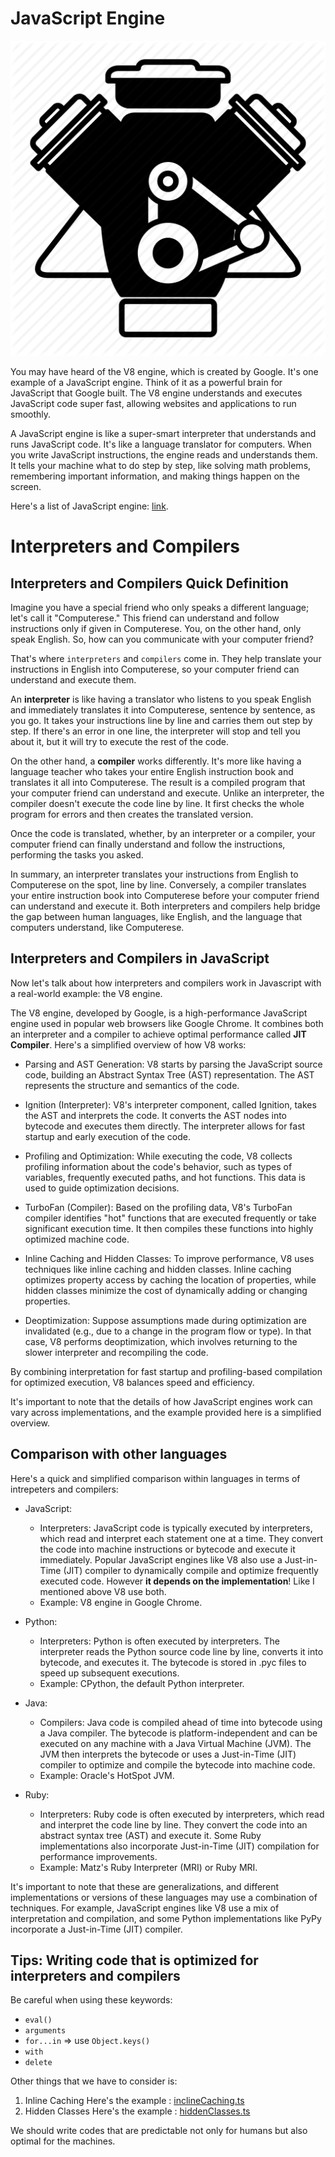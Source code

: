 # JavaScript Engine

![Engine Ilustration](../__img__/engine-icon-png-12.jpg)

You may have heard of the V8 engine, which is created by Google. It's one example of a JavaScript engine. Think of it as a powerful brain for JavaScript that Google built. The V8 engine understands and executes JavaScript code super fast, allowing websites and applications to run smoothly. 

A JavaScript engine is like a super-smart interpreter that understands and runs JavaScript code. It's like a language translator for computers. When you write JavaScript instructions, the engine reads and understands them. It tells your machine what to do step by step, like solving math problems, remembering important information, and making things happen on the screen. 

Here's a list of JavaScript engine: [link](https://en.wikipedia.org/wiki/List_of_ECMAScript_engines).

# Interpreters and Compilers

## Interpreters and Compilers Quick Definition

Imagine you have a special friend who only speaks a different language; let's call it "Computerese." This friend can understand and follow instructions only if given in Computerese. You, on the other hand, only speak English. So, how can you communicate with your computer friend?

That's where `interpreters` and `compilers` come in. They help translate your instructions in English into Computerese, so your computer friend can understand and execute them.

An **interpreter** is like having a translator who listens to you speak English and immediately translates it into Computerese, sentence by sentence, as you go. It takes your instructions line by line and carries them out step by step. If there's an error in one line, the interpreter will stop and tell you about it, but it will try to execute the rest of the code.

On the other hand, a **compiler** works differently. It's more like having a language teacher who takes your entire English instruction book and translates it all into Computerese. The result is a compiled program that your computer friend can understand and execute. Unlike an interpreter, the compiler doesn't execute the code line by line. It first checks the whole program for errors and then creates the translated version.

Once the code is translated, whether, by an interpreter or a compiler, your computer friend can finally understand and follow the instructions, performing the tasks you asked.

In summary, an interpreter translates your instructions from English to Computerese on the spot, line by line. Conversely, a compiler translates your entire instruction book into Computerese before your computer friend can understand and execute it. Both interpreters and compilers help bridge the gap between human languages, like English, and the language that computers understand, like Computerese.

## Interpreters and Compilers in JavaScript

Now let's talk about how interpreters and compilers work in Javascript with a real-world example: the V8 engine. 

The V8 engine, developed by Google, is a high-performance JavaScript engine used in popular web browsers like Google Chrome. It combines both an interpreter and a compiler to achieve optimal performance called **JIT Compiler**. Here's a simplified overview of how V8 works:

- Parsing and AST Generation:
  V8 starts by parsing the JavaScript source code, building an Abstract Syntax Tree (AST) representation. The AST represents the structure and semantics of the code.

- Ignition (Interpreter):
  V8's interpreter component, called Ignition, takes the AST and interprets the code. It converts the AST nodes into bytecode and executes them directly. The interpreter allows for fast startup and early execution of the code.

- Profiling and Optimization:
  While executing the code, V8 collects profiling information about the code's behavior, such as types of variables, frequently executed paths, and hot functions. This data is used to guide optimization decisions.

- TurboFan (Compiler):
  Based on the profiling data, V8's TurboFan compiler identifies "hot" functions that are executed frequently or take significant execution time. It then compiles these functions into highly optimized machine code.

- Inline Caching and Hidden Classes:
  To improve performance, V8 uses techniques like inline caching and hidden classes. Inline caching optimizes property access by caching the location of properties, while hidden classes minimize the cost of dynamically adding or changing properties.

- Deoptimization:
  Suppose assumptions made during optimization are invalidated (e.g., due to a change in the program flow or type). In that case, V8 performs deoptimization, which involves returning to the slower interpreter and recompiling the code.

By combining interpretation for fast startup and profiling-based compilation for optimized execution, V8 balances speed and efficiency.

It's important to note that the details of how JavaScript engines work can vary across implementations, and the example provided here is a simplified overview.

## Comparison with other languages

Here's a quick and simplified comparison within languages in terms of intrepeters and compilers: 

- JavaScript:
  - Interpreters: JavaScript code is typically executed by interpreters, which read and interpret each statement one at a time. They convert the code into machine instructions or bytecode and execute it immediately. Popular JavaScript engines like V8 also use a Just-in-Time (JIT) compiler to dynamically compile and optimize frequently executed code. However **it depends on the implementation**! Like I mentioned above V8 use both.
  - Example: V8 engine in Google Chrome.
- Python:
  - Interpreters: Python is often executed by interpreters. The interpreter reads the Python source code line by line, converts it into bytecode, and executes it. The bytecode is stored in .pyc files to speed up subsequent executions.
  - Example: CPython, the default Python interpreter.

- Java:
  - Compilers: Java code is compiled ahead of time into bytecode using a Java compiler. The bytecode is platform-independent and can be executed on any machine with a Java Virtual Machine (JVM). The JVM then interprets the bytecode or uses a Just-in-Time (JIT) compiler to optimize and compile the bytecode into machine code.
  - Example: Oracle's HotSpot JVM.
- Ruby:
  - Interpreters: Ruby code is often executed by interpreters, which read and interpret the code line by line. They convert the code into an abstract syntax tree (AST) and execute it. Some Ruby implementations also incorporate Just-in-Time (JIT) compilation for performance improvements.
  - Example: Matz's Ruby Interpreter (MRI) or Ruby MRI.

It's important to note that these are generalizations, and different implementations or versions of these languages may use a combination of techniques. For example, JavaScript engines like V8 use a mix of interpretation and compilation, and some Python implementations like PyPy incorporate a Just-in-Time (JIT) compiler.

## Tips: Writing code that is optimized for interpreters and compilers

Be careful when using these keywords: 
- `eval()`
- `arguments`
- `for...in` => use `Object.keys()`
- `with`
- `delete`

Other things that we have to consider is: 
1.  Inline Caching
    Here's the example : [inclineCaching.ts](../sampleCode/src/basics/inlineCaching.ts)
2.  Hidden Classes
    Here's the example : [hiddenClasses.ts](../sampleCode//src//basics/hiddenClasses.ts)

We should write codes that are predictable not only for humans but also optimal for the machines.
